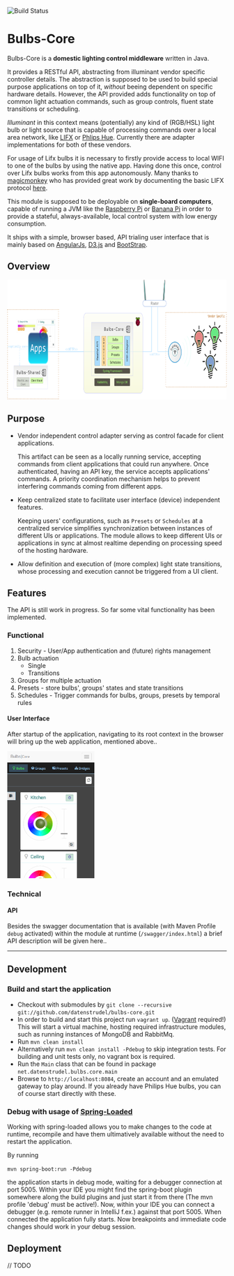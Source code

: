 ![Build Status](https://api.travis-ci.org/datenstrudel/bulbs-core.svg?branch=refactoring/integrateSpringData)

# Bulbs-Core

Bulbs-Core is a __domestic lighting control middleware__ written in Java.

It provides a RESTful API, abstracting from illuminant vendor specific controller details. The abstraction is supposed to
    be used to build special purpose applications on top of it, _without_ beeing dependent on specific hardware details. 
    However, the API provided adds functionality on top of common light actuation commands, such as group controls, fluent state transitions or scheduling.
    
_Illuminant_ in this context means (potentially) any kind of (RGB/HSL) light bulb or light source that is capable of processing commands over a local area network, 
like [LIFX](http://lifx.co/) or [Phlips Hue](http://meethue.com).
Currently there are adapter implementations for both of these vendors.

For usage of Lifx bulbs it is necessary to firstly provide access to local WIFI to one of the bulbs by using the native app. Having done this once, control
over Lifx bulbs works from this app autonomously. Many thanks to [magicmonkey](https://github.com/magicmonkey) who has provided great work by documenting the basic
LIFX protocol [here](https://github.com/magicmonkey/lifxjs/blob/master/Protocol.md).

This module is supposed to be deployable on __single-board computers__, capable of running a JVM like the [Raspberry Pi](http://www.raspberrypi.org/) or [Banana Pi](bananapi.org) in order 
    to provide a stateful, always-available, local control system with low energy consumption.

It ships with a simple, browser based, API trialing user interface that is mainly based on [AngularJs](https://angularjs.org/), [D3.js](http://http://d3js.org/) and [BootStrap](getbootstrap.com).

## Overview
<img width="800" height="274" src="/doc/presentation/assets/bulbs_bigPic_dark_full.png" alt="Big Pic"/>

## Purpose

 * Vendor independent control adapter serving as control facade for client applications.
    
    This artifact can be seen as a locally running service, accepting commands from client applications that
    could run anywhere. Once authenticated, having an API key, the service accepts applications' commands.
    A priority coordination mechanism helps to prevent interfering commands coming from different apps.
    

 * Keep centralized state to facilitate user interface (device) independent features.
 
    Keeping users' configurations, such as `Presets` or `Schedules` at a centralized service simplifies synchronization 
    between instances of different UIs or applications.
    The module allows to keep different UIs or applications in sync at almost 
    realtime depending on processing speed of the hosting hardware. 


 * Allow definition and execution of (more complex) light state transitions, whose processing and execution cannot
   be triggered from a UI client.

## Features
The API is still work in progress. So far some vital functionality has been implemented.

### Functional
1. Security - User/App authentication and (future) rights management
2. Bulb actuation
    * Single
    * Transitions
3. Groups for multiple actuation
4. Presets - store bulbs', groups' states and state transitions
5. Schedules - Trigger commands for bulbs, groups, presets by temporal rules

#### User Interface
After startup of the application, navigating to its root context in the browser will bring up the 
web application, mentioned above..

<img width="200" height="291" src="/doc/assets/bulbs_hc.png" alt="Big Pic"/>


### Technical

#### API
Besides the swagger documentation that is available (with Maven Profile `debug` activated) within the module at runtime (`/swagger/index.html`) 
a brief API description will be given here.. 

---

## Development
### Build and start the application
 * Checkout with submodules by `git clone --recursive git://github.com/datenstrudel/bulbs-core.git`
 * In order to build and start this project run `vagrant up`. ([Vagrant](https://www.vagrantup.com) required!)
        This will start a virtual machine, hosting required infrastructure modules, such as running instances of MongoDB and RabbitMq.
 * Run `mvn clean install`
 * Alternatively run `mvn clean install -Pdebug` to skip integration tests. For building and unit tests only, no vagrant box is required.
 * Run the `Main` class that can be found in package `net.datenstrudel.bulbs.core.main`
 * Browse to `http://localhost:8084`, create an account and an emulated gateway to play around. If you already have Philips Hue bulbs, you can of course start directly with these.

### Debug with usage of [Spring-Loaded](https://github.com/spring-projects/spring-loaded)
Working with spring-loaded allows you to make changes to the code at runtime, recompile and have them ultimatively available without the
 need to restart the application.

 By running

 `mvn spring-boot:run -Pdebug`
 
 the application starts in debug mode, waiting for a debugger connection at port 5005.
 Within your IDE you might find the spring-boot plugin somewhere along the build plugins and just start it from there (The mvn profile 'debug' must be active!).
 Now, within your IDE you can connect a debugger (e.g. remote runner in IntelliJ f.ex.) against that port 5005. When connected the application fully starts.
 Now breakpoints and immediate code changes should work in your debug session.

## Deployment
// TODO


